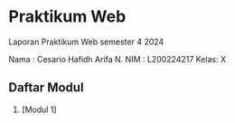 # Praktikum Web
Laporan Praktikum Web semester 4 2024

Nama : Cesario Hafidh Arifa N.
NIM  : L200224217
Kelas: X

## Daftar Modul
1. [Modul 1]
